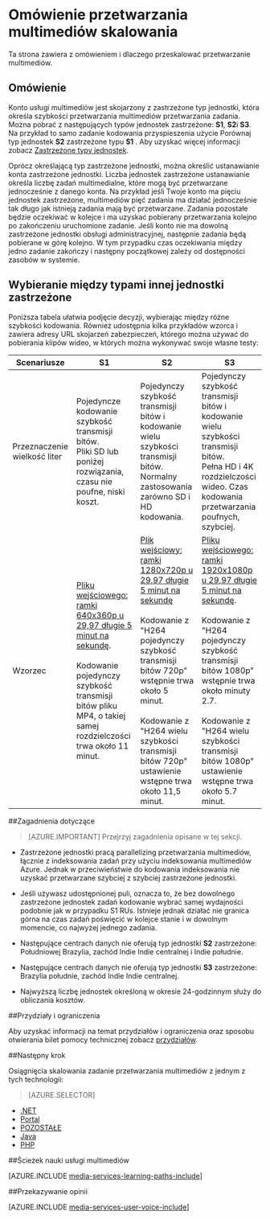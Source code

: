<properties
    pageTitle="Skalowanie omówienie przetwarzania multimedia | Microsoft Azure"
    description="W tym temacie przedstawiono skalowania przetwarzania multimediów z usługi multimediów Azure."
    services="media-services"
    documentationCenter=""
    authors="juliako"
    manager="erikre"
    editor=""/>

<tags
    ms.service="media-services"
    ms.workload="media"
    ms.tgt_pltfrm="na"
    ms.devlang="na"
    ms.topic="article"
    ms.date="08/29/2016"
    ms.author="juliako"/>


# <a name="scaling-media-processing-overview"></a>Omówienie przetwarzania multimediów skalowania

Ta strona zawiera z omówieniem i dlaczego przeskalować przetwarzanie multimediów. 

## <a name="overview"></a>Omówienie

Konto usługi multimediów jest skojarzony z zastrzeżone typ jednostki, która określa szybkości przetwarzania multimediów przetwarzania zadania. Można pobrać z następujących typów jednostek zastrzeżone: **S1**, **S2**i **S3**. Na przykład to samo zadanie kodowania przyspieszenia użycie Porównaj typ jednostek **S2** zastrzeżone typu **S1** . Aby uzyskać więcej informacji zobacz [Zastrzeżone typy jednostek](https://azure.microsoft.com/blog/high-speed-encoding-with-azure-media-services/).

Oprócz określającą typ zastrzeżone jednostki, można określić ustanawianie konta zastrzeżone jednostki. Liczba jednostek zastrzeżone ustanawianie określa liczbę zadań multimedialne, które mogą być przetwarzane jednocześnie z danego konta. Na przykład jeśli Twoje konto ma pięciu jednostek zastrzeżone, multimediów pięć zadania ma działać jednocześnie tak długo jak istnieją zadania mają być przetwarzane. Zadania pozostałe będzie oczekiwać w kolejce i ma uzyskać pobierany przetwarzania kolejno po zakończeniu uruchomione zadanie. Jeśli konto nie ma dowolną zastrzeżone jednostki obsługi administracyjnej, następnie zadania będą pobierane w górę kolejno. W tym przypadku czas oczekiwania między jedno zadanie zakończy i następny początkowej zależy od dostępności zasobów w systemie.

## <a name="choosing-between-different-reserved-unit-types"></a>Wybieranie między typami innej jednostki zastrzeżone

Poniższa tabela ułatwia podjęcie decyzji, wybierając między różne szybkości kodowania. Również udostępnia kilka przykładów wzorca i zawiera adresy URL skojarzeń zabezpieczeń, którego można używać do pobierania klipów wideo, w których można wykonywać swoje własne testy:

Scenariusze|**S1**|**S2**|**S3**|
----------|------------|----------|------------
Przeznaczenie wielkość liter| Pojedyncze kodowanie szybkość transmisji bitów. <br/>Pliki SD lub poniżej rozwiązania, czasu nie poufne, niski koszt.|Pojedynczy szybkość transmisji bitów i kodowanie wielu szybkości transmisji bitów.<br/>Normalny zastosowania zarówno SD i HD kodowania. |Pojedynczy szybkość transmisji bitów i kodowanie wielu szybkości transmisji bitów.<br/>Pełna HD i 4K rozdzielczości wideo. Czas kodowania przetwarzania poufnych, szybciej. 
Wzorzec|[Pliku wejściowego: ramki 640x360p u 29,97 długie 5 minut na sekundę](https://wamspartners.blob.core.windows.net/for-long-term-share/Whistler_5min_360p30.mp4?sr=c&si=AzureDotComReadOnly&sig=OY0TZ%2BP2jLK7vmcQsCTAWl33GIVCu67I02pgarkCTNw%3D).<br/><br/>Kodowanie pojedynczy szybkość transmisji bitów pliku MP4, o takiej samej rozdzielczości trwa około 11 minut.|[Plik wejściowy: ramki 1280x720p u 29,97 długie 5 minut na sekundę](https://wamspartners.blob.core.windows.net/for-long-term-share/Whistler_5min_720p30.mp4?sr=c&si=AzureDotComReadOnly&sig=OY0TZ%2BP2jLK7vmcQsCTAWl33GIVCu67I02pgarkCTNw%3D)<br/><br/>Kodowanie z "H264 pojedynczy szybkość transmisji bitów 720p" wstępnie trwa około 5 minut.<br/><br/>Kodowanie z "H264 wielu szybkości transmisji bitów 720p" ustawienie wstępne trwa około 11,5 minut.|[Pliku wejściowego: ramki 1920x1080p u 29,97 długie 5 minut na sekundę](https://wamspartners.blob.core.windows.net/for-long-term-share/Whistler_5min_1080p30.mp4?sr=c&si=AzureDotComReadOnly&sig=OY0TZ%2BP2jLK7vmcQsCTAWl33GIVCu67I02pgarkCTNw%3D). <br/><br/>Kodowanie z "H264 pojedynczy szybkość transmisji bitów 1080p" wstępnie trwa około minuty 2.7.<br/><br/>Kodowanie z "H264 wielu szybkości transmisji bitów 1080p" ustawienie wstępne trwa około 5.7 minut.

##<a name="considerations"></a>Zagadnienia dotyczące

>[AZURE.IMPORTANT] Przejrzyj zagadnienia opisane w tej sekcji.  

- Zastrzeżone jednostki pracą parallelizing przetwarzania multimediów, łącznie z indeksowania zadań przy użyciu indeksowania multimediów Azure.  Jednak w przeciwieństwie do kodowania indeksowania nie uzyskać przetwarzane szybciej z szybciej zastrzeżone jednostki.

- Jeśli używasz udostępnionej puli, oznacza to, że bez dowolnego zastrzeżone jednostek zadań kodowanie wybrać samej wydajności podobnie jak w przypadku S1 RUs. Istnieje jednak działać nie granica górna na czas zadań poświęcić w kolejce stanie i w dowolnym momencie, co najwyżej jednego zadania.

- Następujące centrach danych nie oferują typ jednostki **S2** zastrzeżone: Południowej Brazylia, zachód Indie Indie centralnej i Indie południe.

- Następujące centrach danych nie oferują typ jednostki **S3** zastrzeżone: Brazylia południe, zachód Indie Indie centralnej.

- Najwyższą liczbę jednostek określoną w okresie 24-godzinnym służy do obliczania kosztów.


##<a name="quotas-and-limitations"></a>Przydziały i ograniczenia

Aby uzyskać informacji na temat przydziałów i ograniczenia oraz sposobu otwierania bilet pomocy technicznej zobacz [przydziałów](media-services-quotas-and-limitations.md).

##<a name="next-step"></a>Następny krok

Osiągnięcia skalowania zadanie przetwarzania multimediów z jednym z tych technologii: 

> [AZURE.SELECTOR]
- [.NET](media-services-dotnet-encoding-units.md)
- [Portal](media-services-portal-scale-media-processing.md)
- [POZOSTAŁE](https://msdn.microsoft.com/library/azure/dn859236.aspx)
- [Java](https://github.com/southworkscom/azure-sdk-for-media-services-java-samples)
- [PHP](https://github.com/Azure/azure-sdk-for-php/tree/master/examples/MediaServices)

##<a name="media-services-learning-paths"></a>Ścieżek nauki usługi multimediów

[AZURE.INCLUDE [media-services-learning-paths-include](../../includes/media-services-learning-paths-include.md)]

##<a name="provide-feedback"></a>Przekazywanie opinii

[AZURE.INCLUDE [media-services-user-voice-include](../../includes/media-services-user-voice-include.md)]
